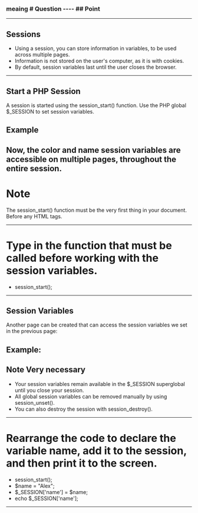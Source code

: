 ### meaing # Question ---- ## Point

---------------------------------------------------------
## Sessions

- Using a session, you can store information in variables, to be used across multiple pages.
- Information is not stored on the user's computer, as it is with cookies.
- By default, session variables last until the user closes the browser.
---------------------------------------------------------

## Start a PHP Session
A session is started using the session_start() function.
Use the PHP global $_SESSION to set session variables.

## Example
<?php
// Start the session
session_start();

$_SESSION['color'] = "red";
$_SESSION['name'] = "John";
?>

## Now, the color and name session variables are accessible on multiple pages, throughout the entire session.


# Note
The session_start() function must be the very first thing in your document. Before any HTML tags.

---------------------------------------------------------

# Type in the function that must be called before working with the session variables.
- session_start();

---------------------------------------------------------
## Session Variables

Another page can be created that can access the session variables we set in the previous page:

## Example:

<?php
// Start the session
session_start();
?>
<!DOCTYPE html>
<html>
<body>
<?php
echo "Your name is " . $_SESSION['name'];
// Outputs "Your name is John"
?>
</body>
</html>

## Note Very necessary
- Your session variables remain available in the $_SESSION superglobal until you close your session.
- All global session variables can be removed manually by using session_unset().
- You can also destroy the session with session_destroy().
---------------------------------------------------------

# Rearrange the code to declare the variable name, add it to the session, and then print it to the screen.

- session_start();
- $name = "Alex";
- $_SESSION['name'] = $name;
- echo $_SESSION['name'];

---------------------------------------------------------